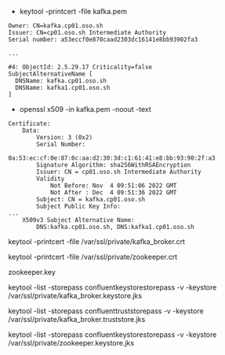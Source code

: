 - keytool -printcert -file kafka.pem
```
Owner: CN=kafka.cp01.oso.sh
Issuer: CN=cp01.oso.sh Intermediate Authority
Serial number: a53eccf0e870caad2303dc16141e8bb93902fa3

...

#4: ObjectId: 2.5.29.17 Criticality=false
SubjectAlternativeName [
  DNSName: kafka.cp01.oso.sh
  DNSName: kafka1.cp01.oso.sh
]
```
- openssl x509 -in kafka.pem -noout -text
```
Certificate:
    Data:
        Version: 3 (0x2)
        Serial Number:
            0a:53:ec:cf:0e:87:0c:aa:d2:30:3d:c1:61:41:e8:bb:93:90:2f:a3
        Signature Algorithm: sha256WithRSAEncryption
        Issuer: CN = cp01.oso.sh Intermediate Authority
        Validity
            Not Before: Nov  4 09:51:06 2022 GMT
            Not After : Dec  4 09:51:36 2022 GMT
        Subject: CN = kafka.cp01.oso.sh
        Subject Public Key Info:
...
    X509v3 Subject Alternative Name: 
        DNS:kafka.cp01.oso.sh, DNS:kafka1.cp01.oso.sh
```


keytool -printcert -file /var/ssl/private/kafka_broker.crt

keytool -printcert -file /var/ssl/private/zookeeper.crt

zookeeper.key

keytool -list -storepass confluentkeystorestorepass -v -keystore /var/ssl/private/kafka_broker.keystore.jks

keytool -list -storepass confluenttruststorepass -v -keystore /var/ssl/private/kafka_broker.truststore.jks


keytool -list -storepass  confluentkeystorestorepass -v -keystore /var/ssl/private/zookeeper.keystore.jks